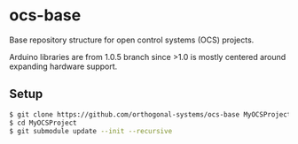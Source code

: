 # ocs-base
Base repository structure for open control systems (OCS) projects.

Arduino libraries are from 1.0.5 branch since >1.0 is mostly centered around expanding hardware support.

## Setup
```Bash
$ git clone https://github.com/orthogonal-systems/ocs-base MyOCSProject
$ cd MyOCSProject
$ git submodule update --init --recursive
```
